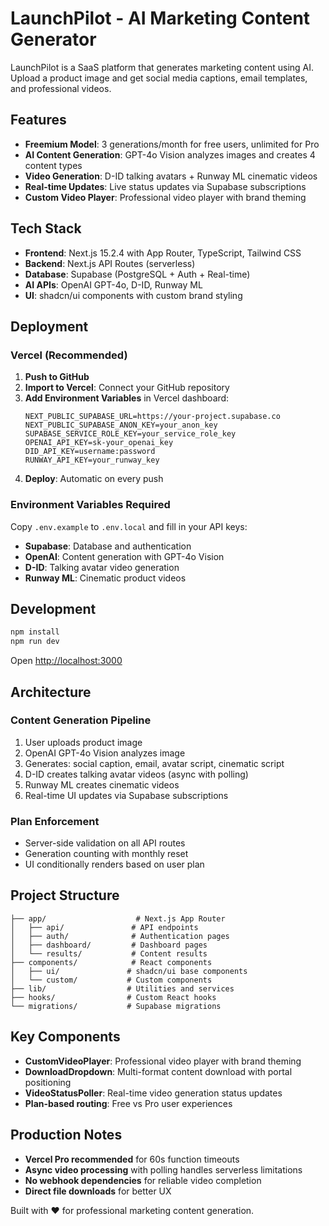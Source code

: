 # LaunchPilot - AI Marketing Content Generator

LaunchPilot is a SaaS platform that generates marketing content using AI. Upload a product image and get social media captions, email templates, and professional videos.

## Features

- **Freemium Model**: 3 generations/month for free users, unlimited for Pro
- **AI Content Generation**: GPT-4o Vision analyzes images and creates 4 content types
- **Video Generation**: D-ID talking avatars + Runway ML cinematic videos
- **Real-time Updates**: Live status updates via Supabase subscriptions
- **Custom Video Player**: Professional video player with brand theming

## Tech Stack

- **Frontend**: Next.js 15.2.4 with App Router, TypeScript, Tailwind CSS
- **Backend**: Next.js API Routes (serverless)
- **Database**: Supabase (PostgreSQL + Auth + Real-time)
- **AI APIs**: OpenAI GPT-4o, D-ID, Runway ML
- **UI**: shadcn/ui components with custom brand styling

## Deployment

### Vercel (Recommended)

1. **Push to GitHub**
2. **Import to Vercel**: Connect your GitHub repository
3. **Add Environment Variables** in Vercel dashboard:
   ```
   NEXT_PUBLIC_SUPABASE_URL=https://your-project.supabase.co
   NEXT_PUBLIC_SUPABASE_ANON_KEY=your_anon_key
   SUPABASE_SERVICE_ROLE_KEY=your_service_role_key
   OPENAI_API_KEY=sk-your_openai_key
   DID_API_KEY=username:password
   RUNWAY_API_KEY=your_runway_key
   ```
4. **Deploy**: Automatic on every push

### Environment Variables Required

Copy `.env.example` to `.env.local` and fill in your API keys:

- **Supabase**: Database and authentication
- **OpenAI**: Content generation with GPT-4o Vision
- **D-ID**: Talking avatar video generation
- **Runway ML**: Cinematic product videos

## Development

```bash
npm install
npm run dev
```

Open [http://localhost:3000](http://localhost:3000)

## Architecture

### Content Generation Pipeline
1. User uploads product image
2. OpenAI GPT-4o Vision analyzes image
3. Generates: social caption, email, avatar script, cinematic script
4. D-ID creates talking avatar videos (async with polling)
5. Runway ML creates cinematic videos
6. Real-time UI updates via Supabase subscriptions

### Plan Enforcement
- Server-side validation on all API routes
- Generation counting with monthly reset
- UI conditionally renders based on user plan

## Project Structure

```
├── app/                    # Next.js App Router
│   ├── api/               # API endpoints
│   ├── auth/              # Authentication pages
│   ├── dashboard/         # Dashboard pages
│   └── results/           # Content results
├── components/            # React components
│   ├── ui/               # shadcn/ui base components
│   └── custom/           # Custom components
├── lib/                  # Utilities and services
├── hooks/                # Custom React hooks
└── migrations/           # Supabase migrations
```

## Key Components

- **CustomVideoPlayer**: Professional video player with brand theming
- **DownloadDropdown**: Multi-format content download with portal positioning
- **VideoStatusPoller**: Real-time video generation status updates
- **Plan-based routing**: Free vs Pro user experiences

## Production Notes

- **Vercel Pro recommended** for 60s function timeouts
- **Async video processing** with polling handles serverless limitations
- **No webhook dependencies** for reliable video completion
- **Direct file downloads** for better UX

Built with ❤️ for professional marketing content generation.